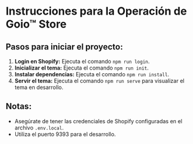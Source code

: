 # Instrucciones para la Operación de Goio™ Store

## Pasos para iniciar el proyecto:
1. **Login en Shopify:** Ejecuta el comando `npm run login`.
2. **Inicializar el tema:** Ejecuta el comando `npm run init`.
3. **Instalar dependencias:** Ejecuta el comando `npm run install`.
4. **Servir el tema:** Ejecuta el comando `npm run serve` para visualizar el tema en desarrollo.

## Notas:
- Asegúrate de tener las credenciales de Shopify configuradas en el archivo `.env.local`.
- Utiliza el puerto 9393 para el desarrollo.
